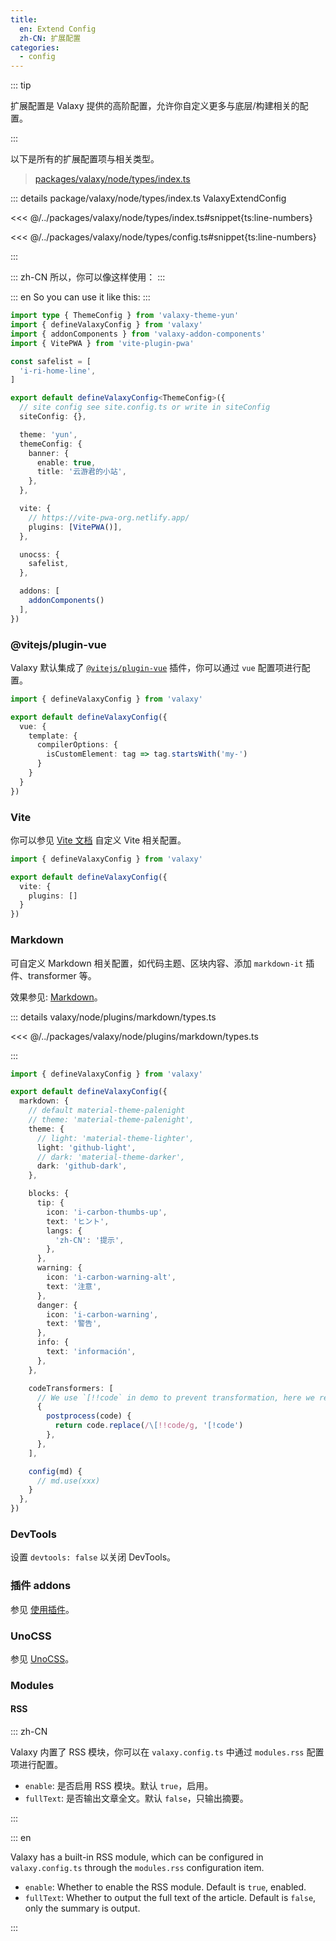 ```yaml
---
title:
  en: Extend Config
  zh-CN: 扩展配置
categories:
  - config
---
```


::: tip

扩展配置是 Valaxy 提供的高阶配置，允许你自定义更多与底层/构建相关的配置。

:::

以下是所有的扩展配置项与相关类型。

> [packages/valaxy/node/types/index.ts](https://github.com/YunYouJun/valaxy/blob/main/packages/valaxy/node/types/index.ts)

::: details package/valaxy/node/types/index.ts ValaxyExtendConfig

<<< @/../packages/valaxy/node/types/index.ts#snippet{ts:line-numbers}

<<< @/../packages/valaxy/node/types/config.ts#snippet{ts:line-numbers}

:::

::: zh-CN
所以，你可以像这样使用：
:::

::: en
So you can use it like this:
:::

```ts [valaxy.config.ts]
import type { ThemeConfig } from 'valaxy-theme-yun'
import { defineValaxyConfig } from 'valaxy'
import { addonComponents } from 'valaxy-addon-components'
import { VitePWA } from 'vite-plugin-pwa'

const safelist = [
  'i-ri-home-line',
]

export default defineValaxyConfig<ThemeConfig>({
  // site config see site.config.ts or write in siteConfig
  siteConfig: {},

  theme: 'yun',
  themeConfig: {
    banner: {
      enable: true,
      title: '云游君的小站',
    },
  },

  vite: {
    // https://vite-pwa-org.netlify.app/
    plugins: [VitePWA()],
  },

  unocss: {
    safelist,
  },

  addons: [
    addonComponents()
  ],
})
```

### @vitejs/plugin-vue

Valaxy 默认集成了 [`@vitejs/plugin-vue`](https://github.com/vitejs/vite-plugin-vue/tree/main/packages/plugin-vue) 插件，你可以通过 `vue` 配置项进行配置。

```ts [valaxy.config.ts]
import { defineValaxyConfig } from 'valaxy'

export default defineValaxyConfig({
  vue: {
    template: {
      compilerOptions: {
        isCustomElement: tag => tag.startsWith('my-')
      }
    }
  }
})
```

### Vite

你可以参见 [Vite 文档](https://vite.dev/config/shared-options.html) 自定义 Vite 相关配置。

```ts [valaxy.config.ts]
import { defineValaxyConfig } from 'valaxy'

export default defineValaxyConfig({
  vite: {
    plugins: []
  }
})
```

### Markdown

可自定义 Markdown 相关配置，如代码主题、区块内容、添加 `markdown-it` 插件、transformer 等。

效果参见: [Markdown](/guide/markdown)。

::: details valaxy/node/plugins/markdown/types.ts

<<< @/../packages/valaxy/node/plugins/markdown/types.ts

:::

```ts [valaxy.config.ts]
import { defineValaxyConfig } from 'valaxy'

export default defineValaxyConfig({
  markdown: {
    // default material-theme-palenight
    // theme: 'material-theme-palenight',
    theme: {
      // light: 'material-theme-lighter',
      light: 'github-light',
      // dark: 'material-theme-darker',
      dark: 'github-dark',
    },

    blocks: {
      tip: {
        icon: 'i-carbon-thumbs-up',
        text: 'ヒント',
        langs: {
          'zh-CN': '提示',
        },
      },
      warning: {
        icon: 'i-carbon-warning-alt',
        text: '注意',
      },
      danger: {
        icon: 'i-carbon-warning',
        text: '警告',
      },
      info: {
        text: 'información',
      },
    },

    codeTransformers: [
      // We use `[!!code` in demo to prevent transformation, here we revert it back.
      {
        postprocess(code) {
          return code.replace(/\[!!code/g, '[!code')
        },
      },
    ],

    config(md) {
      // md.use(xxx)
    }
  },
})
```

### DevTools

设置 `devtools: false` 以关闭 DevTools。

### 插件 addons

参见 [使用插件](/addons/use)。

### UnoCSS

参见 [UnoCSS](/guide/config/unocss-options)。

### Modules

#### RSS

::: zh-CN

Valaxy 内置了 RSS 模块，你可以在 `valaxy.config.ts` 中通过 `modules.rss` 配置项进行配置。

- `enable`: 是否启用 RSS 模块。默认 `true`，启用。
- `fullText`: 是否输出文章全文。默认 `false`，只输出摘要。

:::

::: en

Valaxy has a built-in RSS module, which can be configured in `valaxy.config.ts` through the `modules.rss` configuration item.

- `enable`: Whether to enable the RSS module. Default is `true`, enabled.
- `fullText`: Whether to output the full text of the article. Default is `false`, only the summary is output.

:::
